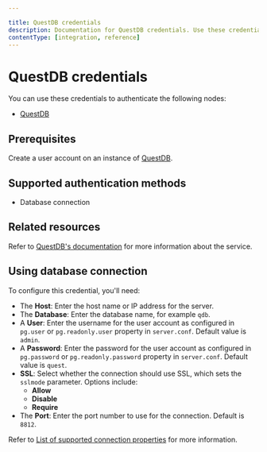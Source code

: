 ```yaml
---

title: QuestDB credentials
description: Documentation for QuestDB credentials. Use these credentials to authenticate QuestDB in n8n, a workflow automation platform.
contentType: [integration, reference]
---
```


# QuestDB credentials

You can use these credentials to authenticate the following nodes:

- [QuestDB](/integrations/builtin/app-nodes/n8n-nodes-base.questdb.md)

## Prerequisites

Create a user account on an instance of [QuestDB](https://questdb.io/).

## Supported authentication methods

- Database connection

## Related resources

Refer to [QuestDB's documentation](https://questdb.io/docs) for more information about the service.

## Using database connection

To configure this credential, you'll need:

- The **Host**: Enter the host name or IP address for the server.
- The **Database**: Enter the database name, for example `qdb`.
- A **User**: Enter the username for the user account as configured in `pg.user` or `pg.readonly.user` property in `server.conf`. Default value is `admin`.
- A **Password**: Enter the password for the user account as configured in `pg.password` or `pg.readonly.password` property in `server.conf`. Default value is `quest`.
- **SSL**: Select whether the connection should use SSL, which sets the `sslmode` parameter. Options include:
    - **Allow**
    - **Disable**
    - **Require**
- The **Port**: Enter the port number to use for the connection. Default is `8812`.

Refer to [List of supported connection properties](https://questdb.io/docs/reference/api/postgres/#list-of-supported-connection-properties) for more information.
